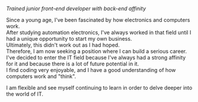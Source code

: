 *Trained junior front-end developer with back-end affinity*

Since a young age, I've been fascinated by how electronics and computers work.  
After studying automation electronics, I've always worked in that field until I had a unique opportunity to start my own business.  
Ultimately, this didn't work out as I had hoped.  
Therefore, I am now seeking a position where I can build a serious career.  
I've decided to enter the IT field because I've always had a strong affinity for it and because there is a lot of future potential in it.   
I find coding very enjoyable, and I have a good understanding of how computers work and "think".

I am flexible and see myself continuing to learn in order to delve deeper into the world of IT.
